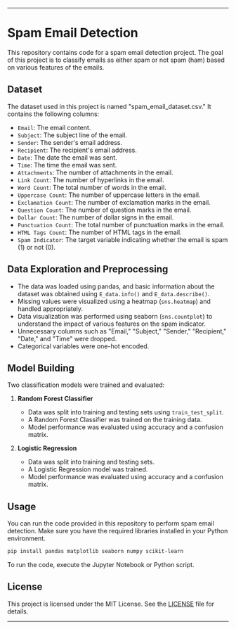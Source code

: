 
---

# Spam Email Detection

This repository contains code for a spam email detection project. The goal of this project is to classify emails as either spam or not spam (ham) based on various features of the emails.

## Dataset

The dataset used in this project is named "spam_email_dataset.csv." It contains the following columns:

- `Email`: The email content.
- `Subject`: The subject line of the email.
- `Sender`: The sender's email address.
- `Recipient`: The recipient's email address.
- `Date`: The date the email was sent.
- `Time`: The time the email was sent.
- `Attachments`: The number of attachments in the email.
- `Link Count`: The number of hyperlinks in the email.
- `Word Count`: The total number of words in the email.
- `Uppercase Count`: The number of uppercase letters in the email.
- `Exclamation Count`: The number of exclamation marks in the email.
- `Question Count`: The number of question marks in the email.
- `Dollar Count`: The number of dollar signs in the email.
- `Punctuation Count`: The total number of punctuation marks in the email.
- `HTML Tags Count`: The number of HTML tags in the email.
- `Spam Indicator`: The target variable indicating whether the email is spam (1) or not (0).

## Data Exploration and Preprocessing

- The data was loaded using pandas, and basic information about the dataset was obtained using `E_data.info()` and `E_data.describe()`.
- Missing values were visualized using a heatmap (`sns.heatmap`) and handled appropriately.
- Data visualization was performed using seaborn (`sns.countplot`) to understand the impact of various features on the spam indicator.
- Unnecessary columns such as "Email," "Subject," "Sender," "Recipient," "Date," and "Time" were dropped.
- Categorical variables were one-hot encoded.

## Model Building

Two classification models were trained and evaluated:

1. **Random Forest Classifier**
   - Data was split into training and testing sets using `train_test_split`.
   - A Random Forest Classifier was trained on the training data.
   - Model performance was evaluated using accuracy and a confusion matrix.

2. **Logistic Regression**
   - Data was split into training and testing sets.
   - A Logistic Regression model was trained.
   - Model performance was evaluated using accuracy and a confusion matrix.

## Usage

You can run the code provided in this repository to perform spam email detection. Make sure you have the required libraries installed in your Python environment.

```bash
pip install pandas matplotlib seaborn numpy scikit-learn
```

To run the code, execute the Jupyter Notebook or Python script.

## License

This project is licensed under the MIT License. See the [LICENSE](LICENSE) file for details.

---

